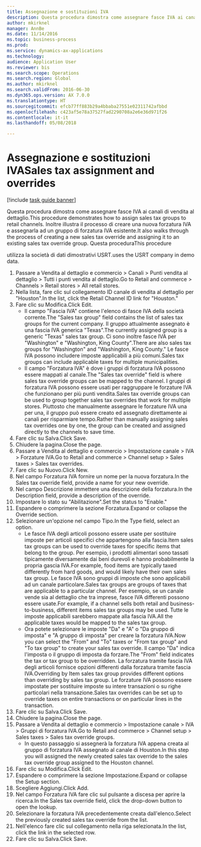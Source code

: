 ```yaml
--- 
title: Assegnazione e sostituzioni IVA
description: Questa procedura dimostra come assegnare fasce IVA ai canali di vendita al dettaglio.
author: mkirknel
manager: AnnBe
ms.date: 11/14/2016
ms.topic: business-process
ms.prod: 
ms.service: dynamics-ax-applications
ms.technology: 
audience: Application User
ms.reviewer: bis
ms.search.scope: Operations
ms.search.region: Global
ms.author: mkirknel
ms.search.validFrom: 2016-06-30
ms.dyn365.ops.version: AX 7.0.0
ms.translationtype: HT
ms.sourcegitcommit: efcb77ff883b29a4bbaba27551e02311742afbbd
ms.openlocfilehash: c423af5e78a37527fad2290708a2e6e36d971f26
ms.contentlocale: it-it
ms.lasthandoff: 05/08/2018

---
```

# <a name="sales-tax-assignment-and-overrides"></a><span data-ttu-id="107ba-103">Assegnazione e sostituzioni IVA</span><span class="sxs-lookup"><span data-stu-id="107ba-103">Sales tax assignment and overrides</span></span>

[!include [task guide banner](../../includes/task-guide-banner.md)]

<span data-ttu-id="107ba-104">Questa procedura dimostra come assegnare fasce IVA ai canali di vendita al dettaglio.</span><span class="sxs-lookup"><span data-stu-id="107ba-104">This procedure demonstrates how to assign sales tax groups to retail channels.</span></span> <span data-ttu-id="107ba-105">Inoltre illustra il processo di creare una nuova forzatura IVA e assegnarla ad un gruppo di forzatura IVA esistente.</span><span class="sxs-lookup"><span data-stu-id="107ba-105">It also walks through the process of creating a new sales tax override and assigning it to an existing sales tax override group.</span></span> <span data-ttu-id="107ba-106">Questa procedura</span><span class="sxs-lookup"><span data-stu-id="107ba-106">This procedure</span></span>

<span data-ttu-id="107ba-107">utilizza la società di dati dimostrativi USRT.</span><span class="sxs-lookup"><span data-stu-id="107ba-107">uses the USRT company in demo data.</span></span>

1. <span data-ttu-id="107ba-108">Passare a Vendita al dettaglio e commercio > Canali > Punti vendita al dettaglio > Tutti i punti vendita al dettaglio.</span><span class="sxs-lookup"><span data-stu-id="107ba-108">Go to Retail and commerce > Channels > Retail stores > All retail stores.</span></span>
2. <span data-ttu-id="107ba-109">Nella lista, fare clic sul collegamento ID canale di vendita al dettaglio per "Houston".</span><span class="sxs-lookup"><span data-stu-id="107ba-109">In the list, click the Retail Channel ID link for "Houston."</span></span>
3. <span data-ttu-id="107ba-110">Fare clic su Modifica.</span><span class="sxs-lookup"><span data-stu-id="107ba-110">Click Edit.</span></span>
    * <span data-ttu-id="107ba-111">Il campo "Fascia IVA" contiene l'elenco di fasce IVA della società corrente.</span><span class="sxs-lookup"><span data-stu-id="107ba-111">The "Sales tax group" field contains the list of sales tax groups for the current company.</span></span> <span data-ttu-id="107ba-112">Il gruppo attualmente assegnato è una fascia IVA generica "Texas".</span><span class="sxs-lookup"><span data-stu-id="107ba-112">The currently assigned group is a generic "Texas" sales tax group.</span></span> <span data-ttu-id="107ba-113">Ci sono inoltre fasce IVA per "Washington" e "Washington, King County".</span><span class="sxs-lookup"><span data-stu-id="107ba-113">There are also sales tax groups for "Washington" and "Washington, King County."</span></span> <span data-ttu-id="107ba-114">Le fasce IVA possono includere imposte applicabili a più comuni.</span><span class="sxs-lookup"><span data-stu-id="107ba-114">Sales tax groups can include applicable taxes for multiple municipalities.</span></span>  
    * <span data-ttu-id="107ba-115">Il campo "Forzatura IVA" è dove i gruppi di forzatura IVA possono essere mappati al canale.</span><span class="sxs-lookup"><span data-stu-id="107ba-115">The "Sales tax override" field is where sales tax override groups can be mapped to the channel.</span></span> <span data-ttu-id="107ba-116">I gruppi di forzatura IVA possono essere usati per raggruppare le forzature IVA che funzionano per più punti vendita.</span><span class="sxs-lookup"><span data-stu-id="107ba-116">Sales tax override groups can be used to group together sales tax overrides that work for multiple stores.</span></span> <span data-ttu-id="107ba-117">Piuttosto che manualmente assegnare le forzature IVA una per una, il gruppo può essere creato ed assegnato direttamente ai canali per risparmiare tempo.</span><span class="sxs-lookup"><span data-stu-id="107ba-117">Rather than manually assigning sales tax overrides one by one, the group can be created and assigned directly to the channels to save time.</span></span>  
4. <span data-ttu-id="107ba-118">Fare clic su Salva.</span><span class="sxs-lookup"><span data-stu-id="107ba-118">Click Save.</span></span>
5. <span data-ttu-id="107ba-119">Chiudere la pagina.</span><span class="sxs-lookup"><span data-stu-id="107ba-119">Close the page.</span></span>
6. <span data-ttu-id="107ba-120">Passare a Vendita al dettaglio e commercio > Impostazione canale > IVA > Forzature IVA.</span><span class="sxs-lookup"><span data-stu-id="107ba-120">Go to Retail and commerce > Channel setup > Sales taxes > Sales tax overrides.</span></span>
7. <span data-ttu-id="107ba-121">Fare clic su Nuovo.</span><span class="sxs-lookup"><span data-stu-id="107ba-121">Click New.</span></span>
8. <span data-ttu-id="107ba-122">Nel campo Forzatura IVA fornire un nome per la nuova forzatura.</span><span class="sxs-lookup"><span data-stu-id="107ba-122">In the Sales tax override field, provide a name for your new override.</span></span>
9. <span data-ttu-id="107ba-123">Nel campo Descrizione immettere una descrizione della forzatura.</span><span class="sxs-lookup"><span data-stu-id="107ba-123">In the Description field, provide a description of the override.</span></span>
10. <span data-ttu-id="107ba-124">Impostare lo stato su "Abilitazione".</span><span class="sxs-lookup"><span data-stu-id="107ba-124">Set the status to "Enable."</span></span>
11. <span data-ttu-id="107ba-125">Espandere o comprimere la sezione Forzatura.</span><span class="sxs-lookup"><span data-stu-id="107ba-125">Expand or collapse the Override section.</span></span>
12. <span data-ttu-id="107ba-126">Selezionare un'opzione nel campo Tipo.</span><span class="sxs-lookup"><span data-stu-id="107ba-126">In the Type field, select an option.</span></span>
    * <span data-ttu-id="107ba-127">Le fasce IVA degli articoli possono essere usate per sostituire imposte per articoli specifici che appartengono alla fascia.</span><span class="sxs-lookup"><span data-stu-id="107ba-127">Item sales tax groups can be used to override taxes for specific items that belong to the group.</span></span> <span data-ttu-id="107ba-128">Per esempio, i prodotti alimentari sono tassati tipicamente diversamente dai beni durevoli e hanno probabilmente la propria gascia IVA.</span><span class="sxs-lookup"><span data-stu-id="107ba-128">For example, food items are typically taxed differently from hard goods, and would likely have their own sales tax group.</span></span>     <span data-ttu-id="107ba-129">Le fasce IVA sono gruppi di imposte che sono applicabili ad un canale particolare.</span><span class="sxs-lookup"><span data-stu-id="107ba-129">Sales tax groups are groups of taxes that are applicable to a particular channel.</span></span> <span data-ttu-id="107ba-130">Per esempio, se un canale vende sia al dettaglio che tra imprese, fasce IVA differenti possono essere usate.</span><span class="sxs-lookup"><span data-stu-id="107ba-130">For example, if a channel sells both retail and business-to-business, different items sales tax groups may be used.</span></span> <span data-ttu-id="107ba-131">Tutte le imposte applicabili sarebbero mappate alla fascia IVA.</span><span class="sxs-lookup"><span data-stu-id="107ba-131">All the applicable taxes would be mapped to the sales tax group.</span></span>  
    * <span data-ttu-id="107ba-132">Ora potete selezionare le imposte "Da" e "A" o "Da gruppo di imposta" e "A gruppo di imposta" per creare la forzatura IVA.</span><span class="sxs-lookup"><span data-stu-id="107ba-132">Now you can select the "From" and "To" taxes or "From tax group" and "To tax group" to create your sales tax override.</span></span>    <span data-ttu-id="107ba-133">Il campo "Da" indica l'imposta o il gruppo di imposta da forzare.</span><span class="sxs-lookup"><span data-stu-id="107ba-133">The "From" field indicates the tax or tax group to be overridden.</span></span> <span data-ttu-id="107ba-134">La forzatura tramite fascia IVA degli articoli fornisce opzioni differenti dalla forzatura tramite fascia IVA.</span><span class="sxs-lookup"><span data-stu-id="107ba-134">Overriding by Item sales tax group provides different options than overriding by sales tax group.</span></span>    <span data-ttu-id="107ba-135">Le forzature IVA possono essere impostate per sostituire imposte su intere transazioni o su righe particolari nella transazione.</span><span class="sxs-lookup"><span data-stu-id="107ba-135">Sales tax overrides can be set up to override taxes on entire transactions or on particular lines in the transaction.</span></span>  
13. <span data-ttu-id="107ba-136">Fare clic su Salva.</span><span class="sxs-lookup"><span data-stu-id="107ba-136">Click Save.</span></span>
14. <span data-ttu-id="107ba-137">Chiudere la pagina.</span><span class="sxs-lookup"><span data-stu-id="107ba-137">Close the page.</span></span>
15. <span data-ttu-id="107ba-138">Passare a Vendita al dettaglio e commercio > Impostazione canale > IVA > Gruppi di forzatura IVA.</span><span class="sxs-lookup"><span data-stu-id="107ba-138">Go to Retail and commerce > Channel setup > Sales taxes > Sales tax override groups.</span></span>
    * <span data-ttu-id="107ba-139">In questo passaggio si assegnerà la forzatura IVA appena creata al gruppo di forzatura IVA assegnato al canale di Houston.</span><span class="sxs-lookup"><span data-stu-id="107ba-139">In this step you will assigned the newly created sales tax override to the sales tax override group assigned to the Houston channel.</span></span>  
16. <span data-ttu-id="107ba-140">Fare clic su Modifica.</span><span class="sxs-lookup"><span data-stu-id="107ba-140">Click Edit.</span></span>
17. <span data-ttu-id="107ba-141">Espandere o comprimere la sezione Impostazione.</span><span class="sxs-lookup"><span data-stu-id="107ba-141">Expand or collapse the Setup section.</span></span>
18. <span data-ttu-id="107ba-142">Scegliere Aggiungi.</span><span class="sxs-lookup"><span data-stu-id="107ba-142">Click Add.</span></span>
19. <span data-ttu-id="107ba-143">Nel campo Forzatura IVA fare clic sul pulsante a discesa per aprire la ricerca.</span><span class="sxs-lookup"><span data-stu-id="107ba-143">In the Sales tax override field, click the drop-down button to open the lookup.</span></span>
20. <span data-ttu-id="107ba-144">Selezionare la forzatura IVA precedentemente creata dall'elenco.</span><span class="sxs-lookup"><span data-stu-id="107ba-144">Select the previously created sales tax override from the list.</span></span>
21. <span data-ttu-id="107ba-145">Nell'elenco fare clic sul collegamento nella riga selezionata.</span><span class="sxs-lookup"><span data-stu-id="107ba-145">In the list, click the link in the selected row.</span></span>
22. <span data-ttu-id="107ba-146">Fare clic su Salva.</span><span class="sxs-lookup"><span data-stu-id="107ba-146">Click Save.</span></span>


